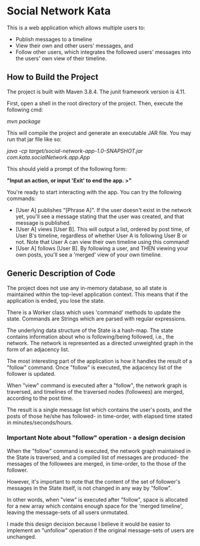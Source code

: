# Social Network Kata
This is a web application which allows multiple users to: 
- Publish messages to a timeline
- View their own and other users' messages, and 
- Follow other users, which integrates the followed users' messages into the users' own view of their timeline.

## How to Build the Project

The project is built with Maven 3.8.4. The junit framework version is 4.11.

First, open a shell in the root directory of the project. Then, execute the following cmd:

_mvn package_

This will compile the project and generate an executable JAR file. You may run that jar file like so:

_java -cp target/social-network-app-1.0-SNAPSHOT.jar com.kata.socialNetwork.app.App_

This should yield a prompt of the following form: 

**"Input an action, or input 'Exit' to end the app. >"**

You're ready to start interacting with the app. You can try the following commands:

- [User A] publishes "[Phrase A]". If the user doesn't exist in the network yet, you'll see a message stating that the user was created, and that message is published.
- [User A] views [User B]. This will output a list, ordered by post time, of User B's timeline, regardless of whether User A is following User B or not. Note that User A can view their own timeline using this command!
- [User A] follows [User B]. By following a user, and THEN viewing your own posts, you'll see a 'merged' view of your own timeline.

## Generic Description of Code

The project does not use any in-memory database, so all state is maintained within the top-level application context. This means that if the application is ended, you lose the state.

There is a Worker class which uses 'command' methods to update the state. Commands are Strings which are parsed with regular expressions.

The underlying data structure of the State is a hash-map. The state contains information about who is following/being followed, i.e., the network. The network is represented as a directed unweighted graph in the form of an adjacency list.

The most interesting part of the application is how it handles the result of a "follow" command. Once "follow" is executed, the adjacency list of the follower is updated.

When "view" command is executed after a "follow", the network graph is traversed, and timelines of the traversed nodes (followees) are merged, according to the post time.

The result is a single message list which contains the user's posts, and the posts of those he/she has followed- in time-order, with elapsed time stated in minutes/seconds/hours.

### Important Note about "follow" operation - a design decision

When the "follow" command is executed, the network graph maintained in the State is traversed, and a compiled list of messages are produced- the messages of the followees are merged, in time-order, to the those of the follower.

However, it's important to note that the content of the set of follower's messages in the State itself, is not changed in any way by "follow".

In other words, when "view" is executed after "follow", space is allocated for a new array which contains enough space for the 'merged timeline', leaving the message-sets of all users unmutated.

I made this design decision because I believe it would be easier to implement an "unfollow" operation if the original message-sets of users are unchanged.
